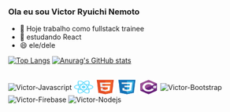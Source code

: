 ### Ola eu sou Victor Ryuichi Nemoto

- 🔭 Hoje trabalho como fullstack trainee
- 🌱 estudando React
- 😄 ele/dele

[![Top Langs](https://github-readme-stats.vercel.app/api/top-langs/?username=VictorNemoto)](https://github.com/anuraghazra/github-readme-stats)
[![Anurag's GitHub stats](https://github-readme-stats.vercel.app/api?username=VictorNemoto)](https://github.com/anuraghazra/github-readme-stats)

<div style="display: inline_block"><br>
   <img align="center" alt="Victor-Javascript" height="30" width="40" src="https://cdn.jsdelivr.net/gh/devicons/devicon/icons/javascript/javascript-original.svg" />
   <img align="center" alt="Victor-React" height="30" width="40" src="https://raw.githubusercontent.com/devicons/devicon/master/icons/react/react-original.svg">
  <img align="center" alt="Victor-HTML" height="30" width="40" src="https://raw.githubusercontent.com/devicons/devicon/master/icons/html5/html5-original.svg">
  <img align="center" alt="Victor-CSS" height="30" width="40" src="https://raw.githubusercontent.com/devicons/devicon/master/icons/css3/css3-original.svg">
  <img align="center" alt="Victor-Csharp" height="30" width="40" src="https://raw.githubusercontent.com/devicons/devicon/master/icons/csharp/csharp-original.svg">
  <img align="center" alt="Victor-Bootstrap" height="30" width="40" src="https://cdn.jsdelivr.net/gh/devicons/devicon/icons/bootstrap/bootstrap-original-wordmark.svg">
  <img align="center" alt="Victor-Firebase" height="30" width="40" src="https://cdn.jsdelivr.net/gh/devicons/devicon/icons/firebase/firebase-plain-wordmark.svg" />
  <img align="center" alt="Victor-Nodejs" height="30" width="40" src="https://cdn.jsdelivr.net/gh/devicons/devicon/icons/nodejs/nodejs-plain-wordmark.svg" />
          
          
  
</div>
